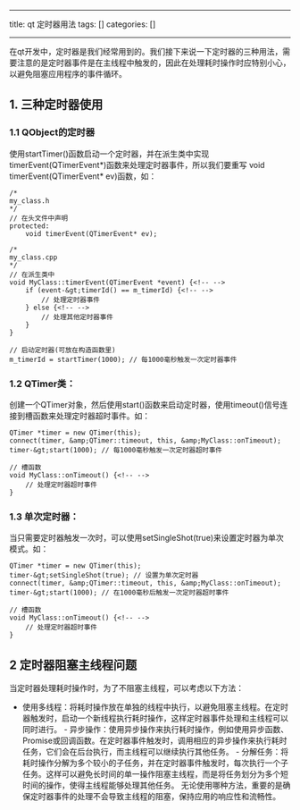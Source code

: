 
--- 
title:  qt 定时器用法 
tags: []
categories: [] 

---
在qt开发中，定时器是我们经常用到的。我们接下来说一下定时器的三种用法，需要注意的是定时器事件是在主线程中触发的，因此在处理耗时操作时应特别小心，以避免阻塞应用程序的事件循环。

## 1. 三种定时器使用

### 1.1 QObject的定时器

使用startTimer()函数启动一个定时器，并在派生类中实现timerEvent(QTimerEvent*)函数来处理定时器事件，所以我们要重写 void timerEvent(QTimerEvent* ev)函数，如：

```
/*
my_class.h
*/
// 在头文件中声明
protected:
    void timerEvent(QTimerEvent* ev);

/*
my_class.cpp
*/
// 在派生类中
void MyClass::timerEvent(QTimerEvent *event) {<!-- -->
    if (event-&gt;timerId() == m_timerId) {<!-- -->
        // 处理定时器事件
    } else {<!-- -->
        // 处理其他定时器事件
    }
}

// 启动定时器(可放在构造函数里)
m_timerId = startTimer(1000); // 每1000毫秒触发一次定时器事件

```

### 1.2 QTimer类：

创建一个QTimer对象，然后使用start()函数来启动定时器，使用timeout()信号连接到槽函数来处理定时器超时事件。如：

```
QTimer *timer = new QTimer(this);
connect(timer, &amp;QTimer::timeout, this, &amp;MyClass::onTimeout);
timer-&gt;start(1000); // 每1000毫秒触发一次定时器超时事件

// 槽函数
void MyClass::onTimeout() {<!-- -->
    // 处理定时器超时事件
}

```

### 1.3 单次定时器：

当只需要定时器触发一次时，可以使用setSingleShot(true)来设置定时器为单次模式。如：

```
QTimer *timer = new QTimer(this);
timer-&gt;setSingleShot(true); // 设置为单次定时器
connect(timer, &amp;QTimer::timeout, this, &amp;MyClass::onTimeout);
timer-&gt;start(1000); // 在1000毫秒后触发一次定时器超时事件

// 槽函数
void MyClass::onTimeout() {<!-- -->
    // 处理定时器超时事件
}

```

## 2 定时器阻塞主线程问题

当定时器处理耗时操作时，为了不阻塞主线程，可以考虑以下方法：
-  使用多线程：将耗时操作放在单独的线程中执行，以避免阻塞主线程。在定时器触发时，启动一个新线程执行耗时操作，这样定时器事件处理和主线程可以同时进行。 -  异步操作：使用异步操作来执行耗时操作，例如使用异步函数、Promise或回调函数。在定时器事件触发时，调用相应的异步操作来执行耗时任务，它们会在后台执行，而主线程可以继续执行其他任务。 -  分解任务：将耗时操作分解为多个较小的子任务，并在定时器事件触发时，每次执行一个子任务。这样可以避免长时间的单一操作阻塞主线程，而是将任务划分为多个短时间的操作，使得主线程能够处理其他任务。 
无论使用哪种方法，重要的是确保定时器事件的处理不会导致主线程的阻塞，保持应用的响应性和流畅性。
